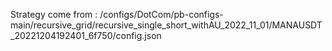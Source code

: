 Strategy come from : /configs/DotCom/pb-configs-main/recursive_grid/recursive_single_short_withAU_2022_11_01/MANAUSDT_20221204192401_6f750/config.json